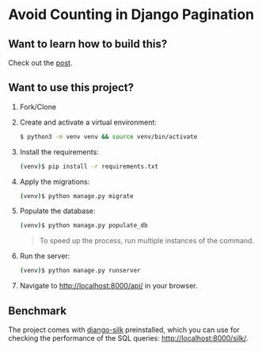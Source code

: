 # Avoid Counting in Django Pagination

## Want to learn how to build this?

Check out the [post](#).

## Want to use this project?

1. Fork/Clone

1. Create and activate a virtual environment:

    ```sh
    $ python3 -m venv venv && source venv/bin/activate
    ```

1. Install the requirements:

    ```sh
    (venv)$ pip install -r requirements.txt
    ```
   
1. Apply the migrations:

    ```sh
    (venv)$ python manage.py migrate
    ```

1. Populate the database:

    ```sh
    (venv)$ python manage.py populate_db
    ```
   
    > To speed up the process, run multiple instances of the command.

1. Run the server:

    ```sh
    (venv)$ python manage.py runserver
    ```
   
1. Navigate to [http://localhost:8000/api/](http://localhost:8000/api/) in your browser.
   
## Benchmark

The project comes with [django-silk](https://pypi.org/project/django-silk/) preinstalled, which you can use for checking the performance of the SQL queries: [http://localhost:8000/silk/](http://localhost:8000/silk/).
